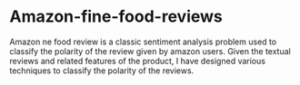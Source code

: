 # Amazon-fine-food-reviews
Amazon ne food review is a classic sentiment analysis problem used to classify the polarity of the review given by amazon users. Given the textual reviews and related features of the product, I have designed various techniques to classify the polarity of the reviews.
